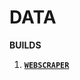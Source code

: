 # DATA

**BUILDS** 

1. **[`WEBSCRAPER`](https://github.com/jfremzrai/hybrid-futr/tree/main/PROOFS/ONE/GENERAL/WEBSCRAPER)**
